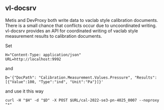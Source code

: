 vl-docsrv
---------

Metis and DevProxy both write data to vaclab style calibration
documents. There is a small chance that conflicts occur due to
uncoordinated writing.  vl-docsrv provides an API for coordinated
writing of vaclab style measurement results to calibration documents.



Set

```shell
H="Content-Type: application/json"
URL=http://localhost:9992

```


and

```shell
D='{"DocPath": "Calibration.Measurement.Values.Pressure", "Results":[{"Value":100, "Type":"ind", "Unit":"Pa"}]}'
```



and use it this way




```shell
curl -H "$H" -d "$D" -X POST $URL/cal-2022-se3-pn-4025_0007 --noproxy "*"
```
